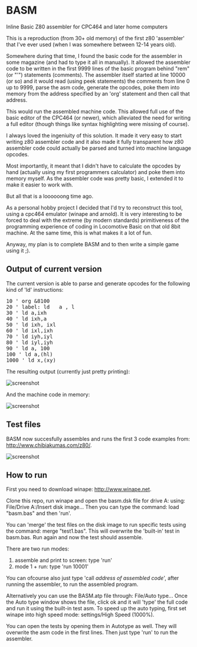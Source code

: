 # BASM
Inline Basic Z80 assembler for CPC464 and later home computers

This is a reproduction (from 30+ old memory) of the first z80 'assembler' that I've ever used (when I was somewhere between 12-14 years old).

Somewhere during that time, I found the basic code for the assembler in some magazine (and had to type it all in manually). It allowed the assembler code to be written in the first 9999 lines of the basic program behind "rem" (or "'") statements (comments). The assembler itself started at line 10000 (or so) and it would read (using peek statements) the comments from line 0 up to 9999, parse the asm code, generate the opcodes, poke them into memory from the address specified by an 'org' statement and then call that address.

This would run the assembled machine code. This allowed full use of the basic editor of the CPC464 (or newer), which alleviated the need for writing a full editor (though things like syntax highlighting were missing of course).

I always loved the ingeniuity of this solution. It made it very easy to start writing z80 assembler code and it also made it fully transparent how z80 assembler code could actually be parsed and turned into machine language opcodes.

Most importantly, it meant that I didn't have to calculate the opcodes by hand (actually using my first programmers calculator) and poke them into memory myself. As the assembler code was pretty basic, I extended it to make it easier to work with.

But all that is a loooooong time ago.

As a personal hobby project I decided that I'd try to reconstruct this tool, using a cpc464 emulator (winape and arnold). It is very interesting to be forced to deal with the extreme (by modern standards) primitiveness of the programming experience of coding in Locomotive Basic on that old 8bit machine. At the same time, this is what makes it a lot of fun.

Anyway, my plan is to complete BASM and to then write a simple game using it ;).

## Output of current version

The current version is able to parse and generate opcodes for the following kind of 'ld' instructions:
<pre>
10 ' org &8100
20 ' label: ld   a , l 
30 ' ld a,ixh
40 ' ld ixh,a
50 ' ld ixh, ixl
60 ' ld ixl,ixh
70 ' ld iyh,iyl
80 ' ld iyl,iyh
90 ' ld a, 100
100 ' ld a,(hl)
1000 ' ld x,(xy)
</pre>
The resulting output (currently just pretty printing):

![screenshot](https://user-images.githubusercontent.com/796635/39574287-800c5012-4ece-11e8-9302-b8b6ead3ab96.png)

And the machine code in memory:

![screenshot](https://user-images.githubusercontent.com/796635/39574275-734324dc-4ece-11e8-9918-98d7b6eb835f.png)

## Test files

BASM now succesfully assembles and runs the first 3 code examples from: http://www.chibiakumas.com/z80/.

![screenshot](https://user-images.githubusercontent.com/796635/39595755-42b755f6-4f08-11e8-9e71-00609f55870d.png)

## How to run

First you need to download winape: http://www.winape.net.

Clone this repo, run winape and open the basm.dsk file for drive A: using: File/Drive A:/Insert disk image...
Then you can type the command: load "basm.bas" and then 'run'.

You can 'merge' the test files on the disk image to run specific tests using the command: merge "test1.bas". This will overwrite the 'built-in' test in basm.bas. Run again and now the test should assemble.

There are two run modes:
1. assemble and print to screen: type 'run'
2. mode 1 + run: type 'run 10001'

You can ofcourse also just type 'call _address of assembled code_', after running the assembler, to run the assembled program.

Alternatively you can use the BASM.atp file through: File/Auto type...
Once the Auto type window shows the file, click ok and it will 'type' the full code and run it using the built-in test asm. To speed up the auto typing, first set winape into high speed mode: settings/High Speed (1000%).

You can open the tests by opening them in Autotype as well. They will overwrite the asm code in the first lines. Then just type 'run' to run the assembler.
